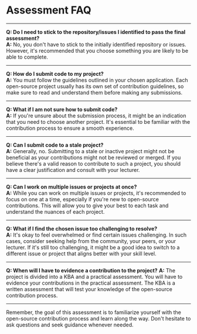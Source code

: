 # Assessment FAQ

---

**Q: Do I need to stick to the repository/issues I identified to pass the final assessment?**  
**A:** No, you don't have to stick to the initially identified repository or issues. However, it's recommended that you choose something you are likely to be able to complete.

---

**Q: How do I submit code to my project?**  
**A:** You must follow the guidelines outlined in your chosen application. Each open-source project usually has its own set of contribution guidelines, so make sure to read and understand them before making any submissions.

---

**Q: What if I am not sure how to submit code?**  
**A:** If you're unsure about the submission process, it might be an indication that you need to choose another project. It's essential to be familiar with the contribution process to ensure a smooth experience.

---

**Q: Can I submit code to a stale project?**  
**A:** Generally, no. Submitting to a stale or inactive project might not be beneficial as your contributions might not be reviewed or merged. If you believe there's a valid reason to contribute to such a project, you should have a clear justification and consult with your lecturer.

---

**Q: Can I work on multiple issues or projects at once?**  
**A:** While you can work on multiple issues or projects, it's recommended to focus on one at a time, especially if you're new to open-source contributions. This will allow you to give your best to each task and understand the nuances of each project.

---

**Q: What if I find the chosen issue too challenging to resolve?**  
**A:** It's okay to feel overwhelmed or find certain issues challenging. In such cases, consider seeking help from the community, your peers, or your lecturer. If it's still too challenging, it might be a good idea to switch to a different issue or project that aligns better with your skill level.

---

**Q: When will I have to evidence a contribution to the project?**
**A:** The project is divided into a KBA and a practical assessment. You will have to evidence your contributions in the practical assessment. The KBA is a written assessment that will test your knowledge of the open-source contribution process.

---

Remember, the goal of this assessment is to familiarize yourself with the open-source contribution process and learn along the way. Don't hesitate to ask questions and seek guidance whenever needed.
